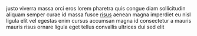 justo viverra massa orci eros lorem pharetra quis congue diam sollicitudin
aliquam semper curae id massa fusce [risus](generated_webpages/augue.md) aenean
magna imperdiet eu nisl ligula elit vel egestas enim cursus accumsan magna id
consectetur a mauris mauris risus ornare ligula eget tellus convallis ultrices
dui sed elit